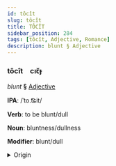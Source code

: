 ```yaml
---
id: tôcît
slug: tôcît
title: TÔCÎT
sidebar_position: 284
tags: [tôcît, Adjective, Romance]
description: blunt § Adjective
---
```


### tôcît&emsp;<span kind="abugida">cıꞇ̆ɟ</span>

*blunt* **§** [Adjective](../../tags/Adjective)

**IPA**: /ˈto.t͡ɕit/

**Verb**: to be blunt/dull

**Noun**: bluntness/dullness

**Modifier**: blunt/dull

<details>
    <summary>Origin</summary>
    Romanian tocit /toˈt͡ʃit/<br/>
    <em>Romance Language Family</em>
</details>